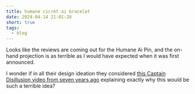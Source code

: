 ```yaml
---
title: humane cicret ai bracelet
date: 2024-04-14 21:01:28
short: true
tags:
  - blog
---
```


Looks like the reviews are coming out for the Humane Ai Pin, and the on-hand projection is as terrible as I would have expected when it was first announced.

I wonder if in all their design ideation they considered [this Captain Disillusion video from seven years ago](https://www.youtube.com/watch?v=KbgvSi35n6o) explaining exactly why this would be such a terrible idea?
